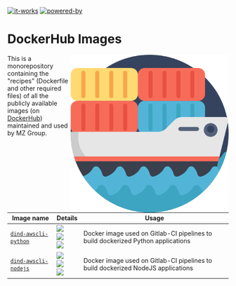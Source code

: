 [![it-works](https://forthebadge.com/images/badges/it-works-why.svg)](https://forthebadge.com)
[![powered-by](https://forthebadge.com/images/badges/powered-by-black-magic.svg)](https://forthebadge.com)

# DockerHub Images

<img src="ship.png" height="360px" align="right"/>

This is a monorepository containing the "recipes" (Dockerfile and other required files) of all the publicly available
images (on [DockerHub][mzdh]) maintained and used by MZ Group.

| Image name | Details | Usage |
| ---        | ---     | ---   |
| [`dind-awscli-python`](/dind-awscli-python) | ![][dap-ver]<br>![][dap-pulls]<br>![][dap-size] | Docker image used on Gitlab-CI pipelines to build dockerized Python applications |
| [`dind-awscli-nodejs`](/dind-awscli-nodejs) | ![][dan-ver]<br>![][dan-pulls]<br>![][dan-size] | Docker image used on Gitlab-CI pipelines to build dockerized NodeJS applications |


[mzdh]: https://hub.docker.com/u/mzgroup

[dap-ver]: https://img.shields.io/docker/v/mzgroup/dind-awscli-python?logo=docker&style=social
[dap-pulls]: https://img.shields.io/docker/pulls/mzgroup/dind-awscli-python?label=pulls&logo=docker&style=social
[dap-size]: https://img.shields.io/docker/image-size/mzgroup/dind-awscli-python?label=size&logo=docker&style=social

[dan-ver]: https://img.shields.io/docker/v/mzgroup/dind-awscli-python?logo=docker&style=social
[dan-pulls]: https://img.shields.io/docker/pulls/mzgroup/dind-awscli-python?label=pulls&logo=docker&style=social
[dan-size]: https://img.shields.io/docker/image-size/mzgroup/dind-awscli-python?label=size&logo=docker&style=social
